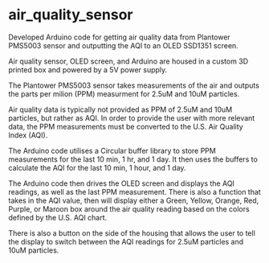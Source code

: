 # air_quality_sensor
Developed Arduino code for getting air quality data from Plantower PMS5003 sensor and outputting the AQI to an OLED SSD1351 screen.  

Air quality sensor, OLED screen, and Arduino are housed in a custom 3D printed box and powered by a 5V power supply.

The Plantower PMS5003 sensor takes measurements of the air and outputs the parts per milion (PPM) measurment for 2.5uM and 10uM particles.

Air quality data is typically not provided as PPM of 2.5uM and 10uM particles, but rather as AQI.  In order to provide the user with more relevant data, the PPM measurements must be converted to the U.S. Air Quality Index (AQI).

The Arduino code utilises a Circular buffer library to store PPM measurements for the last 10 min, 1 hr, and 1 day.  It then uses the buffers to calculate the AQI for the last 10 min, 1 hour, and 1 day.   

The Arduino code then drives the OLED screen and displays the AQI readings, as well as the last PPM measurement.  There is also a function that takes in the AQI value, then will display either a Green, Yellow, Orange, Red, Purple, or Maroon box around the air quality reading based on the colors defined by the U.S. AQI chart.

There is also a button on the side of the housing that allows the user to tell the display to switch between the AQI readings for 2.5uM particles and 10uM particles.
